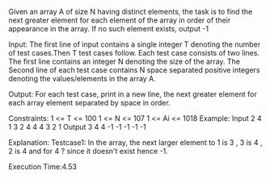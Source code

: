 Given an array A of size N having distinct elements, the task is to find the next greater element for each element of the array in order of their appearance in the array. If no such element exists, output -1 

Input:
The first line of input contains a single integer T denoting the number of test cases.Then T test cases follow. Each test case consists of two lines. The first line contains an integer N denoting the size of the array. The Second line of each test case contains N space separated positive integers denoting the values/elements in the array A.

Output:
For each test case, print in a new line, the next greater element for each array element separated by space in order.

Constraints:
1 <= T <= 100
1 <= N <= 107
1 <= Ai <= 1018
Example:
Input
2
4
1 3 2 4
4
4 3 2 1
Output
3 4 4 -1
-1 -1 -1 -1

Explanation:
Testcase1: In the array, the next larger element to 1 is 3 , 3 is 4 , 2 is 4 and for 4 ? since it doesn't exist hence -1.

Execution Time:4.53

